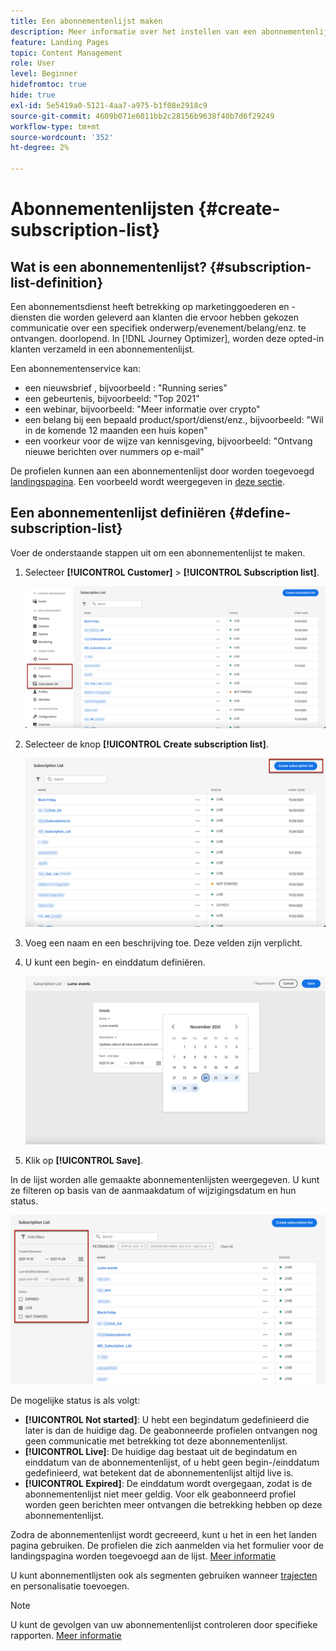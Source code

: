 ```yaml
---
title: Een abonnementenlijst maken
description: Meer informatie over het instellen van een abonnementenlijst in Journey Optimizer
feature: Landing Pages
topic: Content Management
role: User
level: Beginner
hidefromtoc: true
hide: true
exl-id: 5e5419a0-5121-4aa7-a975-b1f08e2918c9
source-git-commit: 4609b071e6011bb2c28156b9638f40b7d6f29249
workflow-type: tm+mt
source-wordcount: '352'
ht-degree: 2%

---
```


# Abonnementenlijsten {#create-subscription-list}

## Wat is een abonnementenlijst? {#subscription-list-definition}

Een abonnementsdienst heeft betrekking op marketinggoederen en -diensten die worden geleverd aan klanten die ervoor hebben gekozen communicatie over een specifiek onderwerp/evenement/belang/enz. te ontvangen. doorlopend. In [!DNL Journey Optimizer], worden deze opted-in klanten verzameld in een abonnementenlijst.

Een abonnementenservice kan:

* een nieuwsbrief , bijvoorbeeld : &quot;Running series&quot;
* een gebeurtenis, bijvoorbeeld: &quot;Top 2021&quot;
* een webinar, bijvoorbeeld: &quot;Meer informatie over crypto&quot;
* een belang bij een bepaald product/sport/dienst/enz., bijvoorbeeld: &quot;Wil in de komende 12 maanden een huis kopen&quot;
* een voorkeur voor de wijze van kennisgeving, bijvoorbeeld: &quot;Ontvang nieuwe berichten over nummers op e-mail&quot;

De profielen kunnen aan een abonnementenlijst door worden toegevoegd [landingspagina](create-lp.md). Een voorbeeld wordt weergegeven in [deze sectie](lp-use-cases.md#subscription-to-a-service).

## Een abonnementenlijst definiëren {#define-subscription-list}

Voer de onderstaande stappen uit om een abonnementenlijst te maken.

1. Selecteer **[!UICONTROL Customer]** > **[!UICONTROL Subscription list]**.

   ![](../assets/lp_subscription-lists.png)

1. Selecteer de knop **[!UICONTROL Create subscription list]**.

   ![](../assets/lp_create-subscription-list.png)

1. Voeg een naam en een beschrijving toe. Deze velden zijn verplicht.

1. U kunt een begin- en einddatum definiëren.

   ![](../assets/lp_subscription-list-dates.png)

1. Klik op **[!UICONTROL Save]**.

In de lijst worden alle gemaakte abonnementenlijsten weergegeven. U kunt ze filteren op basis van de aanmaakdatum of wijzigingsdatum en hun status.

![](../assets/lp_subscription-filters.png)

De mogelijke status is als volgt:

* **[!UICONTROL Not started]**: U hebt een begindatum gedefinieerd die later is dan de huidige dag. De geabonneerde profielen ontvangen nog geen communicatie met betrekking tot deze abonnementenlijst.
* **[!UICONTROL Live]**: De huidige dag bestaat uit de begindatum en einddatum van de abonnementenlijst, of u hebt geen begin-/einddatum gedefinieerd, wat betekent dat de abonnementenlijst altijd live is.
* **[!UICONTROL Expired]**: De einddatum wordt overgegaan, zodat is de abonnementenlijst niet meer geldig. Voor elk geabonneerd profiel worden geen berichten meer ontvangen die betrekking hebben op deze abonnementenlijst.

Zodra de abonnementenlijst wordt gecreeerd, kunt u het in een het landen pagina gebruiken. De profielen die zich aanmelden via het formulier voor de landingspagina worden toegevoegd aan de lijst. [Meer informatie](design-lp.md)

U kunt abonnementlijsten ook als segmenten gebruiken wanneer [trajecten](../building-journeys/journey-gs.md#jo-build) en personalisatie toevoegen.

>[!NOTE]
>
>U kunt de gevolgen van uw abonnementenlijst controleren door specifieke rapporten. [Meer informatie](subscription-report.md)

<!--

**Questions**

* Can't see the newly created subscription list in UI because their name included spacing > bug - to follow up (should be fixed for Dec. release)

* Can you update the subscription list in a way other than through a LP? Not in UI but with APIs > to follow up with Fred

-->
